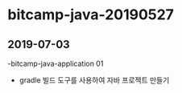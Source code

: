 # bitcamp-java-20190527

## 2019-07-03

-bitcamp-java-application 01
  - gradle 빌드 도구를 사용하여 자바 프로젝트 만들기

  